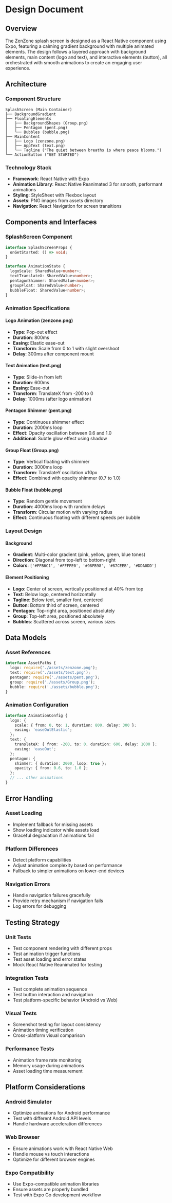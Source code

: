 # Design Document

## Overview

The ZenZone splash screen is designed as a React Native component using Expo, featuring a calming gradient background with multiple animated elements. The design follows a layered approach with background elements, main content (logo and text), and interactive elements (button), all orchestrated with smooth animations to create an engaging user experience.

## Architecture

### Component Structure
```
SplashScreen (Main Container)
├── BackgroundGradient
├── FloatingElements
│   ├── BackgroundShapes (Group.png)
│   ├── Pentagon (pent.png) 
│   └── Bubbles (bubble.png)
├── MainContent
│   ├── Logo (zenzone.png)
│   ├── AppText (text.png)
│   └── Tagline ("The quiet between breaths is where peace blooms.")
└── ActionButton ("GET STARTED")
```

### Technology Stack
- **Framework**: React Native with Expo
- **Animation Library**: React Native Reanimated 3 for smooth, performant animations
- **Styling**: StyleSheet with Flexbox layout
- **Assets**: PNG images from assets directory
- **Navigation**: React Navigation for screen transitions

## Components and Interfaces

### SplashScreen Component
```typescript
interface SplashScreenProps {
  onGetStarted: () => void;
}

interface AnimationState {
  logoScale: SharedValue<number>;
  textTranslateX: SharedValue<number>;
  pentagonShimmer: SharedValue<number>;
  groupFloat: SharedValue<number>;
  bubbleFloat: SharedValue<number>;
}
```

### Animation Specifications

#### Logo Animation (zenzone.png)
- **Type**: Pop-out effect
- **Duration**: 800ms
- **Easing**: Elastic ease-out
- **Transform**: Scale from 0 to 1 with slight overshoot
- **Delay**: 300ms after component mount

#### Text Animation (text.png)
- **Type**: Slide-in from left
- **Duration**: 600ms
- **Easing**: Ease-out
- **Transform**: TranslateX from -200 to 0
- **Delay**: 1000ms (after logo animation)

#### Pentagon Shimmer (pent.png)
- **Type**: Continuous shimmer effect
- **Duration**: 2000ms loop
- **Effect**: Opacity oscillation between 0.6 and 1.0
- **Additional**: Subtle glow effect using shadow

#### Group Float (Group.png)
- **Type**: Vertical floating with shimmer
- **Duration**: 3000ms loop
- **Transform**: TranslateY oscillation ±10px
- **Effect**: Combined with opacity shimmer (0.7 to 1.0)

#### Bubble Float (bubble.png)
- **Type**: Random gentle movement
- **Duration**: 4000ms loop with random delays
- **Transform**: Circular motion with varying radius
- **Effect**: Continuous floating with different speeds per bubble

### Layout Design

#### Background
- **Gradient**: Multi-color gradient (pink, yellow, green, blue tones)
- **Direction**: Diagonal from top-left to bottom-right
- **Colors**: `['#FFB6C1', '#FFFFE0', '#98FB98', '#87CEEB', '#DDA0DD']`

#### Element Positioning
- **Logo**: Center of screen, vertically positioned at 40% from top
- **Text**: Below logo, centered horizontally
- **Tagline**: Below text, smaller font, centered
- **Button**: Bottom third of screen, centered
- **Pentagon**: Top-right area, positioned absolutely
- **Group**: Top-left area, positioned absolutely  
- **Bubbles**: Scattered across screen, various sizes

## Data Models

### Asset References
```typescript
interface AssetPaths {
  logo: require('./assets/zenzone.png');
  text: require('./assets/text.png');
  pentagon: require('./assets/pent.png');
  group: require('./assets/Group.png');
  bubble: require('./assets/bubble.png');
}
```

### Animation Configuration
```typescript
interface AnimationConfig {
  logo: {
    scale: { from: 0, to: 1, duration: 800, delay: 300 };
    easing: 'easeOutElastic';
  };
  text: {
    translateX: { from: -200, to: 0, duration: 600, delay: 1000 };
    easing: 'easeOut';
  };
  pentagon: {
    shimmer: { duration: 2000, loop: true };
    opacity: { from: 0.6, to: 1.0 };
  };
  // ... other animations
}
```

## Error Handling

### Asset Loading
- Implement fallback for missing assets
- Show loading indicator while assets load
- Graceful degradation if animations fail

### Platform Differences
- Detect platform capabilities
- Adjust animation complexity based on performance
- Fallback to simpler animations on lower-end devices

### Navigation Errors
- Handle navigation failures gracefully
- Provide retry mechanism if navigation fails
- Log errors for debugging

## Testing Strategy

### Unit Tests
- Test component rendering with different props
- Test animation trigger functions
- Test asset loading and error states
- Mock React Native Reanimated for testing

### Integration Tests
- Test complete animation sequence
- Test button interaction and navigation
- Test platform-specific behavior (Android vs Web)

### Visual Tests
- Screenshot testing for layout consistency
- Animation timing verification
- Cross-platform visual comparison

### Performance Tests
- Animation frame rate monitoring
- Memory usage during animations
- Asset loading time measurement

## Platform Considerations

### Android Simulator
- Optimize animations for Android performance
- Test with different Android API levels
- Handle hardware acceleration differences

### Web Browser
- Ensure animations work with React Native Web
- Handle mouse vs touch interactions
- Optimize for different browser engines

### Expo Compatibility
- Use Expo-compatible animation libraries
- Ensure assets are properly bundled
- Test with Expo Go development workflow
